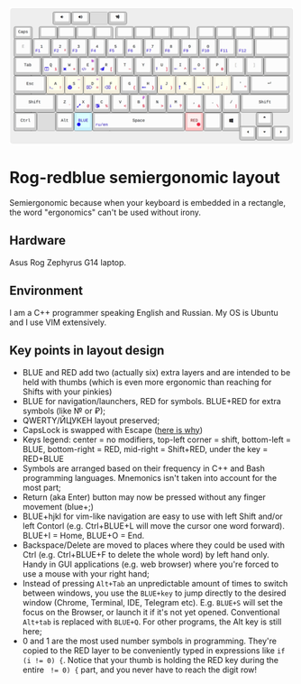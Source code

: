 ![layout](img/white.jpg)

# Rog-redblue semiergonomic layout

Semiergonomic because when your keyboard is embedded in a rectangle, the word "ergonomics" can't be used without irony.

## Hardware

Asus Rog Zephyrus G14 laptop.

## Environment
I am a C++ programmer speaking English and Russian. My OS is Ubuntu and I use VIM extensively.

## Key points in layout design
- BLUE and RED add two (actually six) extra layers and are intended to be held with thumbs (which is even more ergonomic than reaching for Shifts with your pinkies)
- BLUE for navigation/launchers, RED for symbols. BLUE+RED for extra symbols (like № or ₽);
- QWERTY/ЙЦУКЕН layout preserved;
- CapsLock is swapped with Escape ([here is why](https://vim.fandom.com/wiki/Avoid_the_escape_key))
- Keys legend: center = no modifiers, top-left corner = shift, bottom-left = BLUE, bottom-right = RED, mid-right = Shift+RED, under the key = RED+BLUE
- Symbols are arranged based on their frequency in C++ and Bash programming languages. Mnemonics isn't taken into account for the most part;
- Return (aka Enter) button may now be pressed without any finger movement (blue+;)
- BLUE+hjkl for vim-like navigation are easy to use with left Shift and/or left Contorl (e.g. Ctrl+BLUE+L will move the cursor one word forward). BLUE+I = Home, BLUE+O = End.
- Backspace/Delete are moved to places where they could be used with Ctrl (e.g. Ctrl+BLUE+F to delete the whole word) by left hand only. Handy in GUI applications (e.g. web browser) where you're forced to use a mouse with your right hand;
- Instead of pressing `Alt+Tab` an unpredictable amount of times to switch between windows, you use the `BLUE+key` to jump directly to the desired window (Chrome, Terminal, IDE, Telegram etc). E.g. `BLUE+S` will set the focus on the Browser, or launch it if it's not yet opened. Conventional `Alt+tab` is replaced with `BLUE+Q`. For other programs, the Alt key is still here;
- 0 and 1 are the most used number symbols in programming. They're copied to the RED layer to be conveniently typed in expressions like `if (i != 0) {`. Notice that your thumb is holding the RED key during the entire ` != 0) {` part, and you never have to reach the digit row!
